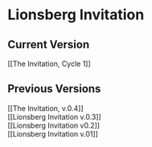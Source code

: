 # Lionsberg Invitation

## Current Version

[[The Invitation, Cycle 1]]  
## Previous Versions 

[[The Invitation, v.0.4]]  
[[Lionsberg Invitation v.0.3]]  
[[Lionsberg Invitation v0.2]]  
[[Lionsberg Invitation v.01]]   

